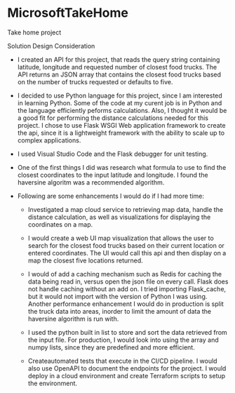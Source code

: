 # MicrosoftTakeHome
Take home project

Solution Design Consideration

- I created an API for this project, that reads the query string containing latitude, longitude and requested number of closest food trucks.  The API returns an JSON array that contains the closest food trucks based on the number of trucks requested or defaults to five.

- I decided to use Python language for this project, since I am interested in learning Python.  Some of the code at my curent job is in Python and the language efficiently peforms calculations.  Also, I thought it would be a good fit for performing the distance calculations needed for this project.  I chose to use Flask WSGI Web application framework to create the api, since it is a lightweight framework with the ability to scale up to complex applications. 

 - I used Visual Studio Code and the Flask debugger for unit testing. 

- One of the first things I did was research what formula to use to find the closest coordinates to the input latitude and longitude. I found the haversine algoritm was a recommended algorithm.  

- Following are some enhancements I would do if I had more time:

  - Investigated a map cloud service to retrieving map data, handle the distance calculation, as well as visualizations for displaying the coordinates on a map. 

  - I would create a web UI map visualization that allows the user to search for the closest food trucks based on their current location or entered coordinates.  The UI would call this api and then display on a map the closest five locations returned.
  
  -  I would of add a caching mechanism such as Redis for caching the data being read in, versus open the json file on every call.  Flask does not handle caching without an add on.  I tried importing Flask_cache, but it would not import with the version of Python I was using. Another performance enhancement I would do in production is split the truck data into areas, inorder to limit the amount of data the haversine algorithm is run with.

  - I used the python built in list to store and sort the data retrieved from the input file.  For production, I would look into using the array and numpy lists, since they are predefined and more efficient. 

  - Createautomated tests that execute in the CI/CD pipeline.  I would also use OpenAPI to document the endpoints for the project.  I would deploy in a cloud environment and create Terraform scripts to setup the environment. 
